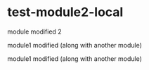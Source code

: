 # test-module2-local

module modified 2

module1 modified (along with another module)

module1 modified (along with another module)
